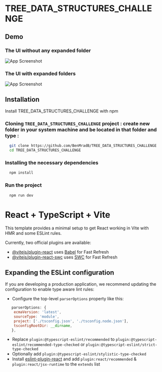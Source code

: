 
# TREE_DATA_STRUCTURES_CHALLENGE
## Demo

### The UI without any expanded folder
![App Screenshot](https://github.com/BenMradB/React_Challenges/Tree_Data_Structures/blob/master/public/images/UI_Where_Folders_Not_Expanded.PNG?raw=true)

### The UI with expanded folders
![App Screenshot](https://github.com/BenMradB/React_Challenges/Tree_Data_Structures/blob/master/public/images/UI_Where_Folders_R_Expanded.PNG?raw=true)




## Installation

Install TREE_DATA_STRUCTURES_CHALLENGE with npm
### Cloning `TREE_DATA_STRUCTURES_CHALLENGE` project : create new folder in your system machine and be located in that folder and type : 

```bash
  git clone https://github.com/BenMradB/TREE_DATA_STRUCTURES_CHALLENGE.git
  cd TREE_DATA_STRUCTURES_CHALLENGE
```
### Installing the necessary dependencies
```bash
  npm install
```

### Run the project
```bash
  npm run dev
```

# React + TypeScript + Vite

This template provides a minimal setup to get React working in Vite with HMR and some ESLint rules.

Currently, two official plugins are available:

- [@vitejs/plugin-react](https://github.com/vitejs/vite-plugin-react/blob/main/packages/plugin-react/README.md) uses [Babel](https://babeljs.io/) for Fast Refresh
- [@vitejs/plugin-react-swc](https://github.com/vitejs/vite-plugin-react-swc) uses [SWC](https://swc.rs/) for Fast Refresh

## Expanding the ESLint configuration

If you are developing a production application, we recommend updating the configuration to enable type aware lint rules:

- Configure the top-level `parserOptions` property like this:

```js
   parserOptions: {
    ecmaVersion: 'latest',
    sourceType: 'module',
    project: ['./tsconfig.json', './tsconfig.node.json'],
    tsconfigRootDir: __dirname,
   },
```

- Replace `plugin:@typescript-eslint/recommended` to `plugin:@typescript-eslint/recommended-type-checked` or `plugin:@typescript-eslint/strict-type-checked`
- Optionally add `plugin:@typescript-eslint/stylistic-type-checked`
- Install [eslint-plugin-react](https://github.com/jsx-eslint/eslint-plugin-react) and add `plugin:react/recommended` & `plugin:react/jsx-runtime` to the `extends` list
